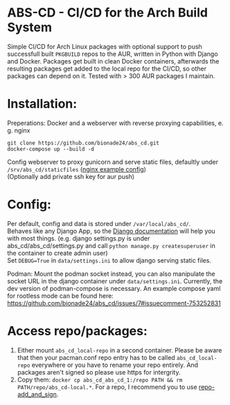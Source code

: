 ABS-CD - CI/CD for the Arch Build System
==

Simple CI/CD for Arch Linux packages with optional support to push successfull built `PKGBUILD` repos to the AUR, written in Python with Django and Docker. 
Packages get built in clean Docker containers, afterwards the resulting packages get added to the local repo for the CI/CD, so other packages can depend on it.
Tested with > 300 AUR packages I maintain.

Installation:
=

Preperations: Docker and a webserver with reverse proxying capabilities, e. g. nginx  
  
```
git clone https://github.com/bionade24/abs_cd.git
docker-compose up --build -d
```
Config webserver to proxy gunicorn and serve static files, defaultly under `/srv/abs_cd/staticfiles` ([nginx example config](https://gist.github.com/bionade24/966001987ba718557cd0fcc64924938f))  
(Optionally add private ssh key for aur push)  
  
Config:
=

Per default, config and data is stored under `/var/local/abs_cd/`.  
Behaves like any Django App, so the [Django documentation](https://docs.djangoproject.com/en/3.1/) will help you with most things. (e.g. django settings.py is under abs_cd/abs_cd/settings.py and call `python manage.py createsuperuser` in the container to create admin user)  
Set `DEBUG=True` in `data/settings.ini` to allow django serving static files.  
  
Podman: Mount the podman socket instead, you can also manipulate the socket URL in the django container under `data/settings.ini`. Currently, the dev version of podman-compose is necessary. An example compose yaml for rootless mode can be found here: https://github.com/bionade24/abs_cd/issues/7#issuecomment-753252831  
  
Access repo/packages:
=
1. Either mount `abs_cd_local-repo` in a second container. Please be aware that then your pacman.conf repo entry has to be called `abs_cd_local-repo` everywhere or you have to rename your repo entirely. And packages aren't signed so please use https for intergrity.  
2. Copy them: `docker cp abs_cd_abs_cd_1:/repo PATH && rm PATH/repo/abs_cd-local.*`. For a repo, I recommend you to use [repo-add_and_sign](https://aur.archlinux.org/packages/repo-add_and_sign).  

